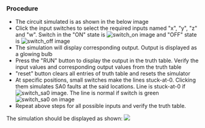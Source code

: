 ### Procedure

- The circuit simulated is as shown in the below image
- Click the input switches to select the required inputs named "x", "y", "z" and "w". Switch in the "ON" state is
  <img src="ui/switch_input_on.png" alt="switch_on image" /> and "OFF" state is
  <img src="ui/switch_input.png" alt="switch_off image" />
- The simulation will display corresponding output. Output is displayed as a glowing bulb
- Press the "RUN" button to display the output in the truth table. Verify the input values and corresponding
  output values from the truth table
- "reset" button clears all entries of truth table and resets the simulator
- At specific positions, small switches make the lines stuck-at-0. Clicking them simulates SA0 faults at the
  said locations. Line is stuck-at-0 if <img src="ui/switch_saf_on.png" alt="switch_sa0 image" />. The line is
  normal if switch is green <img src="ui/switch_saf.png" alt="switch_sa0 on image" />
- Repeat above steps for all possible inputs and verify the truth table.

The simulation should be displayed as shown:
<img src="ui/sim.png" />
